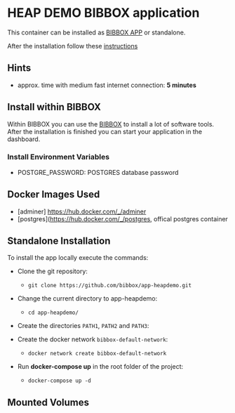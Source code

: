 # HEAP DEMO BIBBOX application

This container can be installed as [BIBBOX APP](https://bibbox.readthedocs.io/en/latest/ "BIBBOX") or standalone.
 
After the installation follow these [instructions](INSTALL-APP.md)

## Hints

* approx. time with medium fast internet connection: **5 minutes**

## Install within BIBBOX

Within BIBBOX you can use the [BIBBOX](https://bibbox.readthedocs.io/en/latest/ "BIBBOX") to install a lot of software tools. After the installation is finished you can start your application in the dashboard.

### Install Environment Variables

 * POSTGRE_PASSWORD: POSTGRES database password
 



## Docker Images Used

* [adminer] https://hub.docker.com/_/adminer
* [postgres](https://hub.docker.com/_/postgres, offical postgres container


## Standalone Installation

To install the app locally execute the commands:

* Clone the git repository: 
  * `git clone https://github.com/bibbox/app-heapdemo.git`
* Change the current directory to app-heapdemo: 
  * `cd app-heapdemo/` 
* Create the directories `PATH1`, `PATH2` and `PATH3`: 
  

* Create the docker network `bibbox-default-network`: 
  * `docker network create bibbox-default-network`
* Run **docker-compose up** in the root folder of the project: 
  * `docker-compose up -d`

## Mounted Volumes

